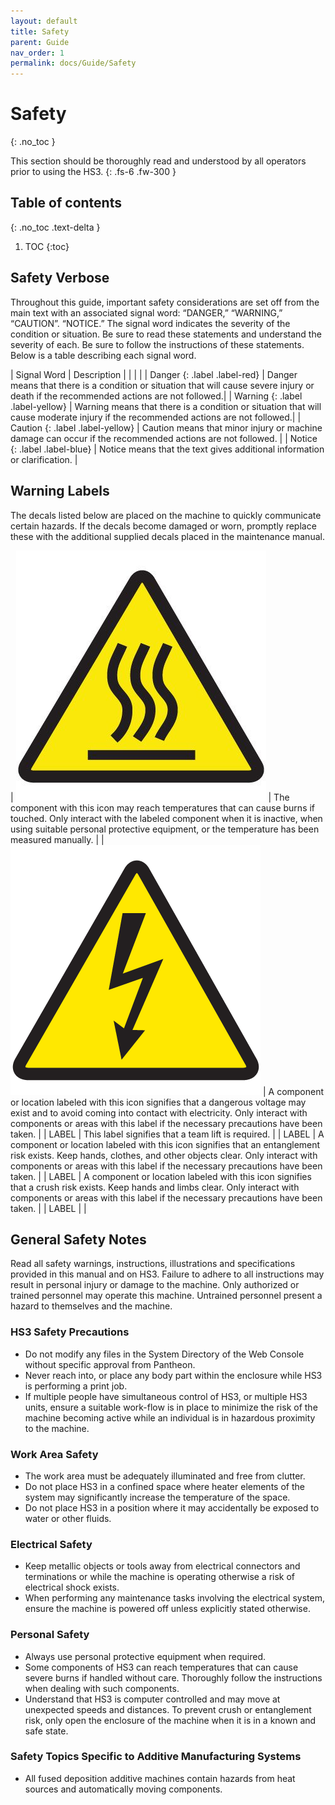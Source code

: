 ```yaml
---
layout: default
title: Safety
parent: Guide
nav_order: 1
permalink: docs/Guide/Safety
---
```


# Safety
{: .no_toc }

This section should be thoroughly read and understood by all operators prior to using the HS3.
{: .fs-6 .fw-300 }

## Table of contents
{: .no_toc .text-delta }

1. TOC
{:toc}

## Safety Verbose

Throughout this guide, important safety considerations are set off from the main text with an associated signal word: “DANGER,” “WARNING,” “CAUTION”. “NOTICE.” The signal word indicates the severity of the condition or situation. Be sure to read these statements and understand the severity of each. Be sure to follow the instructions of these statements. Below is a table describing each signal word.

| Signal Word | Description |
| | |
| Danger {: .label .label-red} | Danger means that there is a condition or situation that will cause severe injury or death if the recommended actions are not followed.|
| Warning {: .label .label-yellow} | Warning means that there is a condition or situation that will cause moderate injury if the recommended actions are not followed.|
| Caution {: .label .label-yellow} | Caution means that minor injury or machine damage can occur if the recommended actions are not followed. |
| Notice {: .label .label-blue}  | Notice means that the text gives additional information or clarification. |

## Warning Labels

The decals listed below are placed on the machine to quickly communicate certain hazards. If the decals become damaged or worn, promptly replace these with the additional supplied decals placed in the maintenance manual.

| ![](assets/Hot_Surface.jpg) | The component with this icon may reach temperatures that can cause burns if touched. Only interact with the labeled component when it is inactive, when using suitable personal protective equipment, or the temperature has been measured manually. |
| ![](assets/High_Voltage.jpg)  | A component or location labeled with this icon signifies that a dangerous voltage may exist and to avoid coming into contact with electricity. Only interact with components or areas with this label if the necessary precautions have been taken. |
| LABEL | This label signifies that a team lift is required.  |
| LABEL | A component or location labeled with this icon signifies that an entanglement risk exists. Keep hands, clothes, and other objects clear. Only interact with components or areas with this label if the necessary precautions have been taken. |
| LABEL | A component or location labeled with this icon signifies that a crush risk exists. Keep hands and limbs clear. Only interact with components or areas with this label if the necessary precautions have been taken. |
| LABEL | |

## General Safety Notes
Read all safety warnings, instructions, illustrations and specifications provided in this manual and on HS3. Failure to adhere to all instructions may result in personal injury or damage to the machine. Only authorized or trained personnel may operate this machine. Untrained personnel present a hazard to themselves and the machine.

### HS3 Safety Precautions
- Do not modify any files in the System Directory of the Web Console without specific approval from Pantheon.
- Never reach into, or place any body part within the enclosure while HS3 is performing a print job.
- If multiple people have simultaneous control of HS3, or multiple HS3 units, ensure a suitable work-flow is in place to minimize the risk of the machine becoming active while an individual is in hazardous proximity to the machine.  

### Work Area Safety
- The work area must be adequately illuminated and free from clutter.
- Do not place HS3 in a confined space where heater elements of the system may significantly increase the temperature of the space.
- Do not place HS3 in a position where it may accidentally be exposed to water or other fluids. 

### Electrical Safety
- Keep metallic objects or tools away from electrical connectors and terminations or while the machine is operating otherwise a risk of electrical shock exists. 
- When performing any maintenance tasks involving the electrical system, ensure the machine is powered off unless explicitly stated otherwise.

### Personal Safety
- Always use personal protective equipment when required. 
- Some components of HS3 can reach temperatures that can cause severe burns if handled without care. Thoroughly follow the instructions when dealing with such components.
- Understand that HS3 is computer controlled and may move at unexpected speeds and distances. To prevent crush or entanglement risk, only open the enclosure of the machine when it is in a known and safe state.

### Safety Topics Specific to Additive Manufacturing Systems
- All fused deposition additive machines contain hazards from heat sources and automatically moving components.


